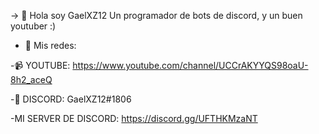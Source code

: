 -> 👋 Hola soy GaelXZ12
    Un programador de bots de discord,
    y un buen youtuber :)

 - 👀 Mis redes:
 
 -📹 YOUTUBE: https://www.youtube.com/channel/UCCrAKYYQS98oaU-8h2_aceQ
 
 -👾 DISCORD: GaelXZ12#1806
 
 -MI SERVER DE DISCORD: https://discord.gg/UFTHKMzaNT

